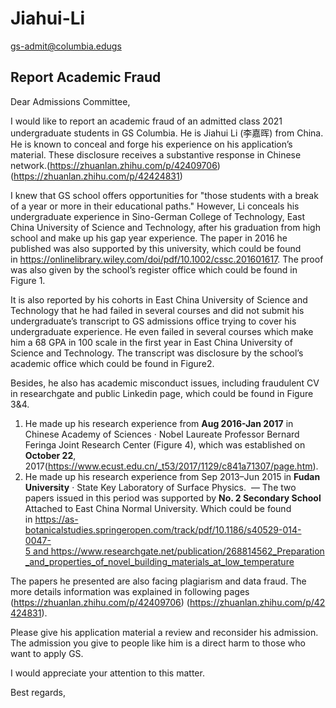 # Jiahui-Li 

gs-admit@columbia.edu[gs](mailto:gs-admit@columbia.edu)


## Report Academic Fraud 
Dear Admissions Committee,

I would like to report an academic fraud of an admitted class 2021 undergraduate students in GS Columbia. He is Jiahui Li (李嘉晖) from China. He is known to conceal and forge his experience on his application’s material. These disclosure receives a substantive response in Chinese network.(https://zhuanlan.zhihu.com/p/42409706)(https://zhuanlan.zhihu.com/p/42424831)

I knew that GS school offers opportunities for "those students with a break of a year or more in their educational paths." However, Li conceals his undergraduate experience in Sino-German College of Technology, East China University of Science and Technology, after his graduation from high school and make up his gap year experience. The paper in 2016 he published was also supported by this university, which could be found in https://onlinelibrary.wiley.com/doi/pdf/10.1002/cssc.201601617. The proof was also given by the school’s register office which could be found in Figure 1.

It is also reported by his cohorts in East China University of Science and Technology that he had failed in several courses and did not submit his undergraduate’s transcript to GS admissions office trying to cover his undergraduate experience. He even failed in several courses which make him a 68 GPA in 100 scale in the first year in East China University of Science and Technology. The transcript was disclosure by the school’s academic office which could be found in Figure2.

Besides, he also has academic misconduct issues, including fraudulent CV in researchgate and public Linkedin page, which could be found in Figure 3&4.

1. He made up his research experience from **Aug 2016-Jan 2017** in Chinese Academy of Sciences · Nobel Laureate Professor Bernard Feringa Joint Research Center (Figure 4), which was established on **October 22**, 2017(https://www.ecust.edu.cn/_t53/2017/1129/c841a71307/page.htm).
2. He made up his research experience from Sep 2013–Jun 2015 in **Fudan University** · State Key Laboratory of Surface Physics.  — The two papers issued in this period was supported by **No. 2 Secondary School**
Attached to East China Normal University. Which could be found in https://as-botanicalstudies.springeropen.com/track/pdf/10.1186/s40529-014-0047-5 and https://www.researchgate.net/publication/268814562_Preparation_and_properties_of_novel_building_materials_at_low_temperature

The papers he presented are also facing plagiarism and data fraud. The more details information was explained in following pages (https://zhuanlan.zhihu.com/p/42409706) (https://zhuanlan.zhihu.com/p/42424831).

Please give his application material a review and reconsider his admission. The admission you give to people like him is a direct harm to those who want to apply GS.

I would appreciate your attention to this matter.

Best regards,

